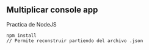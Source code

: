 ## Multiplicar console app

Practica de NodeJS

```
npm install 
// Permite reconstruir partiendo del archivo .json
```